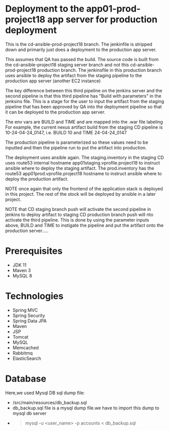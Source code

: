 # Deployment to the app01-prod-project18 app server for production deployment

This is the cd-ansible-prod-project18 branch. The jenkinfile is stripped down and primarily just does a deployment
to the production app server.

This assumes that QA has passed the build. The source code is built from the cd-ansible-project18 staging server branch
and not this cd-ansible-prod-project18 production branch.
The jenkinsfile in this production branch uses ansible to deploy the artifact from the staging pipeline to
the production app server (another EC2 instance)

The key difference between this third pipeline on the jenkins server and the second pipeline is that this 
third pipeline has "Build with parameters" in the jenksins file. This is a stage for the user to input the 
artifact from the staging pipeline that has been approved by QA into the deployment pipeline so that it can be
deployed to the production app server. 

The env vars are BUILD and TIME and are mapped into the .war file labeling
For example, the current nexus artifact build from the staging CD pipeline is 10-24-04-24_0147, i.e. BUILD 10
and TIME 24-04-24_0147

The production pipeline is parameterized so these values need to be inputted and then the pipeline run to put
the artifact into production.

The deployment uses ansible again.   The staging.inventory in the staging CD uses route53 internal hostname 
app01staging.vprofile.project18 to instruct ansible where to deploy the staging artifact.
The prod.inventory has the route53 app01prod.vprofile.project18 hostname to instruct ansible where to deploy
the production artifact.

NOTE once again that only the frontend of the application stack is deployed in this project. The rest of the
stock will be deployed by ansible in a later project.

NOTE that CD staging branch push will activate the second pipeline in jenkins to deploy artifact to staging
CD production branch push will nto activate the third pipeline. This is done by using the parameter inputs above, 
BUILD and TIME to instigate the pipeline and put the artifact onto the production server.....


# Prerequisites

- JDK 11 
- Maven 3 
- MySQL 8

# Technologies 
- Spring MVC
- Spring Security
- Spring Data JPA
- Maven
- JSP
- Tomcat
- MySQL
- Memcached
- Rabbitmq
- ElasticSearch
# Database
Here,we used Mysql DB 
sql dump file:
- /src/main/resources/db_backup.sql
- db_backup.sql file is a mysql dump file.we have to import this dump to mysql db server
- > mysql -u <user_name> -p accounts < db_backup.sql


